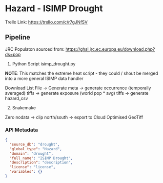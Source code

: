 # Hazard - ISIMP Drought

Trello Link:  https://trello.com/c/r7gJNfSV

## Pipeline

JRC Populaton sourced from: https://ghsl.jrc.ec.europa.eu/download.php?ds=pop

1. Python Script isimp_drought.py 

__NOTE__: This matches the extreme heat script - they could / shout be merged into a more general ISIMP data handler

Download List File -> Generate meta -> generate occurrence (temporally averaged) tiffs -> generate exposure (world pop * avg) tiffs -> generate hazard_csv

2. Snakemake

Zero nodata -> clip north/south -> export to Cloud Optimised GeoTiff

### API Metadata

```json
{
  "source_db": "drought",
  "global_type": "Hazard",
  "domain": "drought",
  "full_name": "ISIMP Drought",
  "description": "description",
  "license": "license",
  "variables": {}
}
```